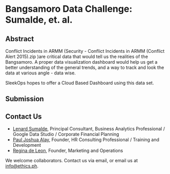 # Bangsamoro Data Challenge: Sumalde, et. al. 

## Abstract

Conflict Incidents in ARMM (Security - Conflict Incidents in ARMM (Conflict Alert 2015).zip )are critical data that would tell us the realities of the Bangsamoro. A proper data visualization dashboard would help us get a better understanding of the general trends, and a way to track and look the data at various angle - data wise.

SleekOps hopes to offer a Cloud Based Dashboard using this data set.

## Submission

## Contact Us

* [Lenard Sumalde](Lenard@sleekops.com), Principal Consultant, Business Analytics Professional / Google Data Studio / Corporate Financial Planning
* [Paul Joshua Alay](Paul@sleekops.com), Founder, HR Consulting Professional / Training and Development
* [Regina de Leon](Reginakatrin@sleekops.com), Founder, Marketing and Operations

We welcome collaborators. Contact us via email, or email us at info@ethics.ph.